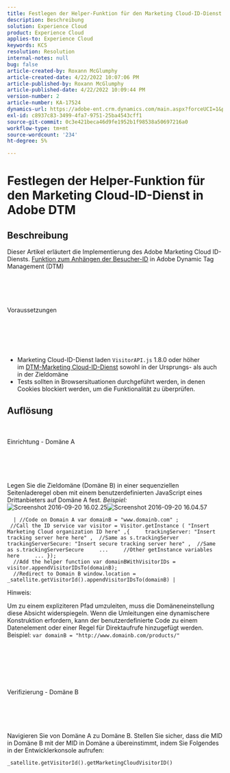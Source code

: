 ```yaml
---
title: Festlegen der Helper-Funktion für den Marketing Cloud-ID-Dienst in Adobe DTM
description: Beschreibung
solution: Experience Cloud
product: Experience Cloud
applies-to: Experience Cloud
keywords: KCS
resolution: Resolution
internal-notes: null
bug: false
article-created-by: Roxann McGlumphy
article-created-date: 4/22/2022 10:07:06 PM
article-published-by: Roxann McGlumphy
article-published-date: 4/22/2022 10:09:44 PM
version-number: 2
article-number: KA-17524
dynamics-url: https://adobe-ent.crm.dynamics.com/main.aspx?forceUCI=1&pagetype=entityrecord&etn=knowledgearticle&id=2ac6a38a-88c2-ec11-983e-0022480abde0
exl-id: c8937c83-3499-4fa7-9751-25ba4543cff1
source-git-commit: 0c3e421beca46d9fe1952b1f98538a50697216a0
workflow-type: tm+mt
source-wordcount: '234'
ht-degree: 5%

---
```


# Festlegen der Helper-Funktion für den Marketing Cloud-ID-Dienst in Adobe DTM

## Beschreibung


Dieser Artikel erläutert die Implementierung des Adobe Marketing Cloud ID-Diensts. [Funktion zum Anhängen der Besucher-ID](https://marketing.adobe.com/resources/help/de_DE/mcvid/mcvid-appendvisitorid.html) in Adobe Dynamic Tag Management (DTM)
<br><br><br><br> <br><br>Voraussetzungen<br><br><br><br> <br><br>
- Marketing Cloud-ID-Dienst laden `VisitorAPI.js` 1.8.0 oder höher im [DTM-Marketing Cloud-ID-Dienst](https://marketing.adobe.com/resources/help/en_US/mcvid/mcvid-dtm-implement.html) sowohl in der Ursprungs- als auch in der Zieldomäne
- Tests sollten in Browsersituationen durchgeführt werden, in denen Cookies blockiert werden, um die Funktionalität zu überprüfen.



## Auflösung

<br><br>Einrichtung - Domäne A<br><br><br><br> <br><br>
Legen Sie die Zieldomäne (Domäne B) in einer sequenziellen Seitenladeregel oben mit einem benutzerdefinierten JavaScript eines Drittanbieters auf Domäne A fest. *Beispiel:*
![Screenshot 2016-09-20 16.02.25](https://helpx.adobe.com/content/dam/help/en/dtm/kb/how-to-set-marketing-cloud-id-service-helper-function-in-adobe-d/jcr%3acontent/main-pars/image/Screenshot%202016-09-20%2016.02.25.png "Screenshot 2016-09-20 16.02.25")![Screenshot 2016-09-20 16.04.57](https://helpx.adobe.com/content/dam/help/en/dtm/kb/how-to-set-marketing-cloud-id-service-helper-function-in-adobe-d/jcr%3acontent/main-pars/image_1393293752/Screenshot%202016-09-20%2016.04.57.png "Screenshot 2016-09-20 16.04.57")

```
  | //Code on Domain A var domainB = "www.domainb.com" ;
 //Call the ID service var visitor = Visitor.getInstance ( "Insert Marketing Cloud organization ID here" ,{     trackingServer: "Insert tracking server here here" ,  //Same as s.trackingServer     trackingServerSecure: "Insert secure tracking server here" ,  //Same as s.trackingServerSecure     ...     //Other getInstance variables here     ... });
  //Add the helper function var domainBWithVisitorIDs = visitor.appendVisitorIDsTo(domainB);
  //Redirect to Domain B window.location = _satellite.getVisitorId().appendVisitorIDsTo(domainB) |
```


Hinweis:

Um zu einem expliziteren Pfad umzuleiten, muss die Domäneneinstellung diese Absicht widerspiegeln. Wenn die Umleitungen eine dynamischere Konstruktion erfordern, kann der benutzerdefinierte Code zu einem Datenelement oder einer Regel für Direktaufrufe hinzugefügt werden. Beispiel: `var domainB = "http://www.domainb.com/products/"`


<br><br><br><br> <br><br>Verifizierung - Domäne B<br><br><br><br> <br><br>
Navigieren Sie von Domäne A zu Domäne B. Stellen Sie sicher, dass die MID in Domäne B mit der MID in Domäne a übereinstimmt, indem Sie Folgendes in der Entwicklerkonsole aufrufen:

`_satellite.getVisitorId().getMarketingCloudVisitorID()`
